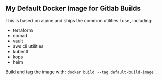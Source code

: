 ## My Default Docker Image for Gitlab Builds

This is based on alpine and ships the common utilities I use, including:

* terraform
* nomad
* vault
* aws cli utilities
* kubectl
* kops
* helm

Build and tag the image with: `docker build --tag default-build-image .`
